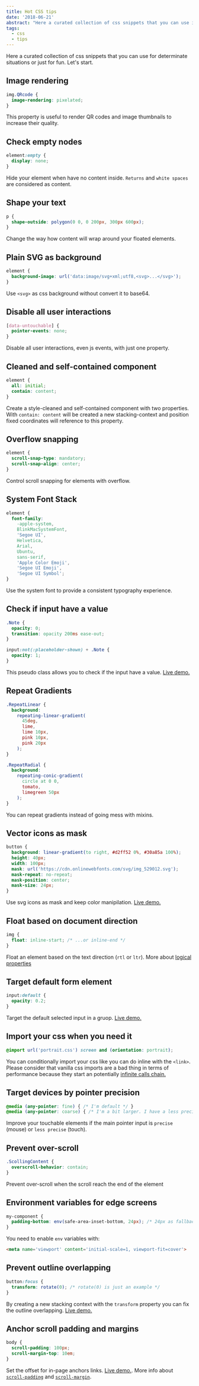 ```yaml
---
title: Hot CSS tips
date: '2018-06-21'
abstract: "Here a curated collection of css snippets that you can use in specific situations or just for fun and exploring."
tags:
  - css
  - tips
---
```


Here a curated collection of css snippets that you can use for determinate situations or just for fun. Let's start.

## Image rendering

```css
img.QRcode {
  image-rendering: pixelated;
}
```

This property is useful to render QR codes and image thumbnails to increase their quality.

## Check empty nodes

```css
element:empty {
  display: none;
}
```

Hide your element when have no content inside. `Returns` and `white spaces` are considered as content.

## Shape your text

```css
p {
  shape-outside: polygon(0 0, 0 200px, 300px 600px);
}
```

Change the way how content will wrap around your floated elements.


## Plain SVG as background

```css
element {
  background-image: url('data:image/svg+xml;utf8,<svg>...</svg>');
}
```

Use `<svg>` as css background without convert it to base64.

## Disable all user interactions

```css
[data-untouchable] {
  pointer-events: none;
}
```

Disable all user interactions, even js events, with just one property.

## Cleaned and self-contained component

```css
element {
  all: initial;
  contain: content;
}
```
Create a style-cleaned and self-contained component with two properties. With `contain: content` will be created a new stacking-context and position fixed coordinates will reference to this property.

## Overflow snapping

```css
element {
  scroll-snap-type: mandatory;
  scroll-snap-align: center;
}
```
Control scroll snapping for elements with overflow.

## System Font Stack

```css
element {
  font-family:
    -apple-system,
    BlinkMacSystemFont,
    'Segoe UI',
    Helvetica,
    Arial,
    Ubuntu,
    sans-serif,
    'Apple Color Emoji',
    'Segoe UI Emoji',
    'Segoe UI Symbol';
}
```
Use the system font to provide a consistent typography experience.

## Check if input have a value

```css
.Note {
  opacity: 0;
  transition: opacity 200ms ease-out;
}

input:not(:placeholder-shown) + .Note {
  opacity: 1;
}
```
This pseudo class allows you to check if the input have a value. <a href="https://jsfiddle.net/equinusocio/9hdm3fLc/embedded/result/" target="_blank">Live demo.</a>


## Repeat Gradients

```css
.RepeatLinear {
  background:
    repeating-linear-gradient(
      45deg,
      lime,
      lime 10px,
      pink 10px,
      pink 20px
    );
}

.RepeatRadial {
  background:
    repeating-conic-gradient(
      circle at 0 0,
      tomato,
      limegreen 50px
    );
}
```
You can repeat gradients instead of going mess with mixins.

## Vector icons as mask

```css
button {
  background: linear-gradient(to right, #d2ff52 0%, #30a85a 100%);
  height: 40px;
  width: 100px;
  mask: url('https://cdn.onlinewebfonts.com/svg/img_529012.svg');
  mask-repeat: no-repeat;
  mask-position: center;
  mask-size: 24px;
}
```
Use svg icons as mask and keep color manipilation. <a href="https://jsfiddle.net/equinusocio/2jekbdas/embedded/result/" target="_blank">Live demo.</a>


## Float based on document direction

```css
img {
  float: inline-start; /* ...or inline-end */
}
```
Float an element based on the text direction (`rtl` or `ltr`). More about [logical properties](https://developer.mozilla.org/en-US/docs/Web/CSS/CSS_Logical_Properties)


## Target default form element

```css
input:default {
  opacity: 0.2;
}
```
Target the default selected input in a gruop. <a href="https://jsfiddle.net/equinusocio/kn231bx9/embedded/result/" target="_blank">Live demo.</a>

## Import your css when you need it

```css
@import url('portrait.css') screen and (orientation: portrait);
```
You can conditionally import your css like you can do inline with the `<link>`. Please consider that vanilla css imports are a bad thing in terms of performance because they start an potentially <a href="https://image.ibb.co/mZOcBd/Screen_Shot_2018_07_02_at_11_37_16.png" target="_blank">infinite calls chain.</a>

## Target devices by pointer precision

```css
@media (any-pointer: fine) { /* I'm default */ }
@media (any-pointer: coarse) { /* I'm a bit larger. I have a less precise pointer method */ }
```
Improve your touchable elements if the main pointer input is `precise` (mouse) or `less precise` (touch).

## Prevent over-scroll

```css
.ScollingContent {
  overscroll-behavior: contain;
}
```
Prevent over-scroll when the scroll reach the end of the element

## Environment variables for edge screens

```css
my-component {
  padding-bottom: env(safe-area-inset-bottom, 24px); /* 24px as fallback */
}
```

You need to enable `env` variables with:

```html
<meta name='viewport' content='initial-scale=1, viewport-fit=cover'>
```

## Prevent outline overlapping

```css
button:focus {
  transform: rotate(0); /* rotate(0) is just an example */
}
```

By creating a new stacking context with the `transform` property you can fix the outline overlapping. <a href="https://jsfiddle.net/equinusocio/ytjk4rwo/embedded/result/" target="_blank">Live demo.</a>

## Anchor scroll padding and margins

```css
body {
  scroll-padding: 100px;
  scroll-margin-top: 10em;
}
```

Set the offset for in-page anchors links. <a href="https://codepen.io/pawelgrzybek/pen/rbMrRY" target="_blank">Live demo.</a>. More info about [`scroll-padding`](https://developer.mozilla.org/en-US/docs/Web/CSS/scroll-padding) and [`scroll-margin`](https://developer.mozilla.org/en-US/docs/Web/CSS/scroll-margin).
